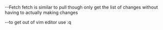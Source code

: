 --Fetch
fetch is similar to pull though only get the list of changes without having to actually making changes


--to get out of vim editor use :q
